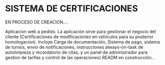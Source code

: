 # SISTEMA DE CERTIFICACIONES

EN PROCESO DE CREACION....

Aplicacion web a pedido. La aplicación sirve para gestionar el negocio del cliente (Certificaciones de modificaciones en vehiculos para su posterior homologacion). Incluye Carga de documentación, Sistema de pago, sistema de turnos, envio de notificaciones, instrucciones always-on-task de autolimpieza y recordatorio de citas, y un panel de administrador para gestion de tarifas y control de las operaciones)
READM en construcción...
